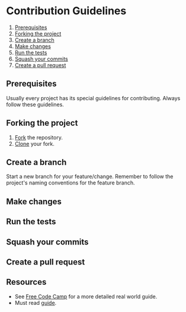 # Contribution Guidelines

1. [Prerequisites](https://github.com/apostergiou/github-contributing/blob/master/README.md#prerequisites)
2. [Forking the project](https://github.com/apostergiou/github-contributing/blob/master/README.md#forking-the-project)
3. [Create a branch](https://github.com/apostergiou/github-contributing/blob/master/README.md#create-a-branch)
4. [Make changes](https://github.com/apostergiou/github-contributing/blob/master/README.md#make-changes)
5. [Run the tests](https://github.com/apostergiou/github-contributing/blob/master/README.md#run-the-tests)
6. [Squash your commits](https://github.com/apostergiou/github-contributing/blob/master/README.md#squash-your-commits)
7. [Create a pull request](https://github.com/apostergiou/github-contributing/blob/master/README.md#create-a-pull-request)

## Prerequisites

Usually every project has its special guidelines for contributing. Always follow these guidelines.

## Forking the project

1. [Fork](https://help.github.com/articles/fork-a-repo/) the repository.
2. [Clone](https://help.github.com/articles/cloning-a-repository/) your fork.

## Create a branch

Start a new branch for your feature/change. Remember to follow the project's naming conventions for the feature branch.

## Make changes

## Run the tests

## Squash your commits

## Create a pull request


## Resources

- See [Free Code Camp](https://github.com/FreeCodeCamp) for a more detailed real world guide.
- Must read [guide](https://github.com/FreeCodeCamp/how-to-contribute-to-open-source).
